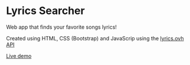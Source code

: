 # Lyrics Searcher

Web app that finds your favorite songs lyrics!

Created using HTML, CSS (Bootstrap) and JavaScrip using the [lyrics.ovh API](https://lyricsovh.docs.apiary.io/#?ref=apilist.fun)

[Live demo](https://migfernandes01.github.io/lyric-searcher/)
